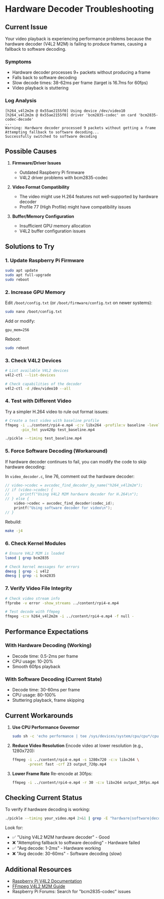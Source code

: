 # Hardware Decoder Troubleshooting

## Current Issue

Your video playback is experiencing performance problems because the hardware decoder (V4L2 M2M) is failing to produce frames, causing a fallback to software decoding.

### Symptoms
- Hardware decoder processes 9+ packets without producing a frame
- Falls back to software decoding
- Slow decode times: 38-62ms per frame (target is 16.7ms for 60fps)
- Video playback is stuttering

### Log Analysis
```
[h264_v4l2m2m @ 0x55ae2155f0] Using device /dev/video10
[h264_v4l2m2m @ 0x55ae2155f0] driver 'bcm2835-codec' on card 'bcm2835-codec-decode'
...
Warning: Hardware decoder processed 9 packets without getting a frame
Attempting fallback to software decoding...
Successfully switched to software decoding
```

## Possible Causes

1. **Firmware/Driver Issues**
   - Outdated Raspberry Pi firmware
   - V4L2 driver problems with bcm2835-codec

2. **Video Format Compatibility**
   - The video might use H.264 features not well-supported by hardware decoder
   - Profile 77 (High Profile) might have compatibility issues

3. **Buffer/Memory Configuration**
   - Insufficient GPU memory allocation
   - V4L2 buffer configuration issues

## Solutions to Try

### 1. Update Raspberry Pi Firmware
```bash
sudo apt update
sudo apt full-upgrade
sudo reboot
```

### 2. Increase GPU Memory
Edit `/boot/config.txt` (or `/boot/firmware/config.txt` on newer systems):
```bash
sudo nano /boot/config.txt
```

Add or modify:
```
gpu_mem=256
```

Reboot:
```bash
sudo reboot
```

### 3. Check V4L2 Devices
```bash
# List available V4L2 devices
v4l2-ctl --list-devices

# Check capabilities of the decoder
v4l2-ctl -d /dev/video10 --all
```

### 4. Test with Different Video
Try a simpler H.264 video to rule out format issues:
```bash
# Create a test video with baseline profile
ffmpeg -i ../content/rpi4-e.mp4 -c:v libx264 -profile:v baseline -level 3.0 \
       -pix_fmt yuv420p test_baseline.mp4

./pickle --timing test_baseline.mp4
```

### 5. Force Software Decoding (Workaround)
If hardware decoder continues to fail, you can modify the code to skip hardware decoding:

In `video_decoder.c`, line 76, comment out the hardware decoder:
```c
// video->codec = avcodec_find_decoder_by_name("h264_v4l2m2m");
// if (video->codec) {
//     printf("Using V4L2 M2M hardware decoder for H.264\n");
// } else {
    video->codec = avcodec_find_decoder(codec_id);
    printf("Using software decoder for video\n");
// }
```

Rebuild:
```bash
make -j4
```

### 6. Check Kernel Modules
```bash
# Ensure V4L2 M2M is loaded
lsmod | grep bcm2835

# Check kernel messages for errors
dmesg | grep -i v4l2
dmesg | grep -i bcm2835
```

### 7. Verify Video File Integrity
```bash
# Check video stream info
ffprobe -v error -show_streams ../content/rpi4-e.mp4

# Test decode with ffmpeg
ffmpeg -c:v h264_v4l2m2m -i ../content/rpi4-e.mp4 -f null -
```

## Performance Expectations

### With Hardware Decoding (Working)
- Decode time: 0.5-2ms per frame
- CPU usage: 10-20%
- Smooth 60fps playback

### With Software Decoding (Current State)
- Decode time: 30-60ms per frame
- CPU usage: 80-100%
- Stuttering playback, frame skipping

## Current Workarounds

1. **Use CPU Performance Governor**
   ```bash
   sudo sh -c 'echo performance | tee /sys/devices/system/cpu/cpu*/cpufreq/scaling_governor'
   ```

2. **Reduce Video Resolution**
   Encode video at lower resolution (e.g., 1280x720):
   ```bash
   ffmpeg -i ../content/rpi4-e.mp4 -s 1280x720 -c:v libx264 \
          -preset fast -crf 23 output_720p.mp4
   ```

3. **Lower Frame Rate**
   Re-encode at 30fps:
   ```bash
   ffmpeg -i ../content/rpi4-e.mp4 -r 30 -c:v libx264 output_30fps.mp4
   ```

## Checking Current Status

To verify if hardware decoding is working:
```bash
./pickle --timing your_video.mp4 2>&1 | grep -E "hardware|software|decode"
```

Look for:
- ✅ "Using V4L2 M2M hardware decoder" - Good
- ❌ "Attempting fallback to software decoding" - Hardware failed
- ✅ "Avg decode: 1-2ms" - Hardware working
- ❌ "Avg decode: 30-60ms" - Software decoding (slow)

## Additional Resources

- [Raspberry Pi V4L2 Documentation](https://www.kernel.org/doc/html/latest/userspace-api/media/v4l/v4l2.html)
- [FFmpeg V4L2 M2M Guide](https://trac.ffmpeg.org/wiki/HWAccelIntro)
- Raspberry Pi Forums: Search for "bcm2835-codec" issues
